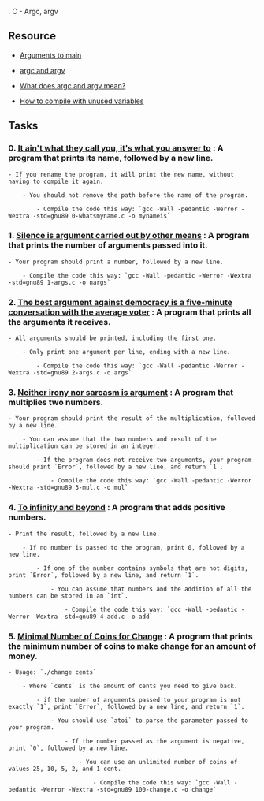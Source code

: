 . C - Argc, argv



## Resource



- [Arguments to main](https://publications.gbdirect.co.uk//c_book/chapter10/arguments_to_main.html)

- [argc and argv](http://crasseux.com/books/ctutorial/argc-and-argv.html)

- [What does argc and argv mean?](https://www.youtube.com/watch?v=aP1ijjeZc24)

- [How to compile with unused variables](https://www.google.com/webhp?q=unused+variable+C)



## Tasks



### 0. [It ain't what they call you, it's what you answer to](./0-whatsmyname.c) : A program that prints its name, followed by a new line.

	- If you rename the program, it will print the new name, without having to compile it again.

		- You should not remove the path before the name of the program.

			- Compile the code this way: `gcc -Wall -pedantic -Werror -Wextra -std=gnu89 0-whatsmyname.c -o mynameis`

### 1. [Silence is argument carried out by other means](./1-args.c) : A program that prints the number of arguments passed into it.

	- Your program should print a number, followed by a new line.

		- Compile the code this way: `gcc -Wall -pedantic -Werror -Wextra -std=gnu89 1-args.c -o nargs`

### 2. [The best argument against democracy is a five-minute conversation with the average voter](./2-args.c) : A program that prints all the arguments it receives.

	- All arguments should be printed, including the first one.

		- Only print one argument per line, ending with a new line.

			- Compile the code this way: `gcc -Wall -pedantic -Werror -Wextra -std=gnu89 2-args.c -o args`

### 3. [Neither irony nor sarcasm is argument](./3-mul.c) : A program that multiplies two numbers.

	- Your program should print the result of the multiplication, followed by a new line.

		- You can assume that the two numbers and result of the multiplication can be stored in an integer.

			- If the program does not receive two arguments, your program should print `Error`, followed by a new line, and return `1`.

				- Compile the code this way: `gcc -Wall -pedantic -Werror -Wextra -std=gnu89 3-mul.c -o mul`

### 4. [To infinity and beyond](./4-add.c) : A program that adds positive numbers.

	- Print the result, followed by a new line.

		- If no number is passed to the program, print 0, followed by a new line.

			- If one of the number contains symbols that are not digits, print `Error`, followed by a new line, and return `1`.

				- You can assume that numbers and the addition of all the numbers can be stored in an `int`.

					- Compile the code this way: `gcc -Wall -pedantic -Werror -Wextra -std=gnu89 4-add.c -o add`

### 5. [Minimal Number of Coins for Change](./100-change.c) : A program that prints the minimum number of coins to make change for an amount of money.

	- Usage: `./change cents`

		- Where `cents` is the amount of cents you need to give back.

			- if the number of arguments passed to your program is not exactly `1`, print `Error`, followed by a new line, and return `1`.

				- You should use `atoi` to parse the parameter passed to your program.

					- If the number passed as the argument is negative, print `0`, followed by a new line.

						- You can use an unlimited number of coins of values 25, 10, 5, 2, and 1 cent.

							- Compile the code this way: `gcc -Wall -pedantic -Werror -Wextra -std=gnu89 100-change.c -o change`
